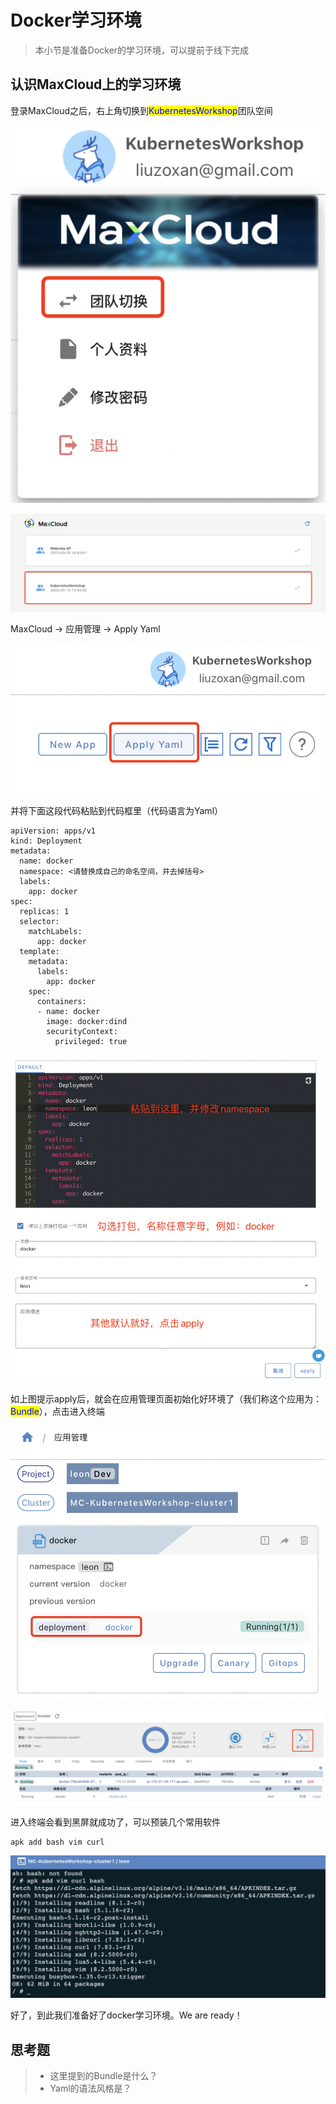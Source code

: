 # Docker学习环境

> 本小节是准备Docker的学习环境，可以提前于线下完成

## 认识MaxCloud上的学习环境

登录MaxCloud之后，右上角切换到<mark style="color:blue;">KubernetesWorkshop</mark>团队空间

![](<../../../.gitbook/assets/image (237).png>)

![](<../../../.gitbook/assets/image (240).png>)

MaxCloud -> 应用管理 -> Apply Yaml

<img src="../../../.gitbook/assets/image (185).png" alt="" data-size="original">

并将下面这段代码粘贴到代码框里（代码语言为Yaml）

```
apiVersion: apps/v1
kind: Deployment
metadata:
  name: docker
  namespace: <请替换成自己的命名空间，并去掉括号>
  labels:
    app: docker
spec:
  replicas: 1
  selector:
    matchLabels:
      app: docker
  template:
    metadata:
      labels:
        app: docker
    spec:
      containers:
      - name: docker
        image: docker:dind
        securityContext:
          privileged: true

```

![](<../../../.gitbook/assets/image (178).png>)

如上图提示apply后，就会在应用管理页面初始化好环境了（我们称这个应用为：<mark style="color:blue;">Bundle</mark>），点击进入终端

![](<../../../.gitbook/assets/image (219).png>)

![](<../../../.gitbook/assets/image (181).png>)

进入终端会看到黑屏就成功了，可以预装几个常用软件

```
apk add bash vim curl
```

![](<../../../.gitbook/assets/image (199).png>)

好了，到此我们准备好了docker学习环境。We are ready！

## 思考题

> * 这里提到的Bundle是什么？
> * Yaml的语法风格是？

